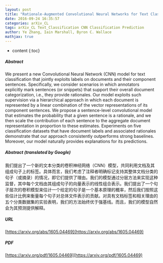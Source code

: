 ```yaml
---
layout: post
title: "Rationale-Augmented Convolutional Neural Networks for Text Classification"
date: 2016-09-24 16:35:57
categories: arXiv_CL
tags: arXiv_CL Text_Classification CNN Classification Prediction
author: Ye Zhang, Iain Marshall, Byron C. Wallace
mathjax: true
---
```


* content
{:toc}

##### Abstract
We present a new Convolutional Neural Network (CNN) model for text classification that jointly exploits labels on documents and their component sentences. Specifically, we consider scenarios in which annotators explicitly mark sentences (or snippets) that support their overall document categorization, i.e., they provide rationales. Our model exploits such supervision via a hierarchical approach in which each document is represented by a linear combination of the vector representations of its component sentences. We propose a sentence-level convolutional model that estimates the probability that a given sentence is a rationale, and we then scale the contribution of each sentence to the aggregate document representation in proportion to these estimates. Experiments on five classification datasets that have document labels and associated rationales demonstrate that our approach consistently outperforms strong baselines. Moreover, our model naturally provides explanations for its predictions.

##### Abstract (translated by Google)
我们提出了一个新的文本分类的卷积神经网络（CNN）模型，共同利用文档及其组成句子上的标签。具体而言，我们考虑了注释者明确标记支持其整体文档分类的句子（或摘录）的情况，即它们提供了理由。我们的模型通过分层方法来实现这种监督，其中每个文档由其组成句子的向量表示的线性组合表示。我们提出了一个句子层次的卷积模型来估计一个给定的句子是一个基本原理的概率，然后我们按照这些估计比例来衡量每个句子对总体文件表示的贡献。对具有文档标签和相关理由的五个分类数据集的实验表明，我们的方法始终优于强基线。而且，我们的模型自然会为其预测提供解释。

##### URL
[https://arxiv.org/abs/1605.04469](https://arxiv.org/abs/1605.04469)

##### PDF
[https://arxiv.org/pdf/1605.04469](https://arxiv.org/pdf/1605.04469)

